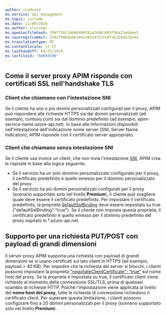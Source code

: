 ```yaml
---
author: vladvino
ms.service: api-management
ms.topic: include
ms.date: 11/09/2018
ms.author: vlvinogr
ms.openlocfilehash: f98f750c14666400f41a249b3d8379b423e6dee2
ms.sourcegitcommit: 3102f886aa962842303c8753fe8fa5324a52834a
ms.translationtype: MT
ms.contentlocale: it-IT
ms.lasthandoff: 04/23/2019
ms.locfileid: "60693590"
---
```

## <a name="how-apim-proxy-server-responds-with-ssl-certificates-in-the-tls-handshake"></a>Come il server proxy APIM risponde con certificati SSL nell'handshake TLS

### <a name="clients-calling-with-sni-header"></a>Client che chiamano con l'intestazione SNI
Se il cliente ha uno o più domini personalizzati configurati per il proxy, APIM può rispondere alle richieste HTTPS sia dai domini personalizzati (ad esempio, contoso.com) sia dal dominio predefinito (ad esempio, apim-service-name.azure-api.net). In base alle informazioni disponibili nell'intestazione dell'indicazione nome server (SNI, Server Name Indication), APIM risponde con il certificato server appropriato.

### <a name="clients-calling-without-sni-header"></a>Client che chiamano senza intestazione SNI
Se il cliente usa invece un client, che non invia l'intestazione [SNI](https://tools.ietf.org/html/rfc6066#section-3), APIM crea le risposte in base alla logica seguente:

* Se il servizio ha un solo dominio personalizzato configurato per il proxy, il certificato predefinito è quello emesso per il dominio personalizzato del proxy.
* Se il servizio ha più domini personalizzati configurati per il proxy (scenario supportato solo nel livello **Premium**), il cliente può scegliere quale deve essere il certificato predefinito. Per impostare il certificato predefinito, la proprietà [defaultSslBinding](https://docs.microsoft.com/rest/api/apimanagement/apimanagementservice/createorupdate#hostnameconfiguration) deve essere impostata su true ("defaultSslBinding":"true"). Se il cliente non imposta questa proprietà, il certificato predefinito è quello emesso per il dominio predefinito del proxy ospitato in *.azure-api.net.

## <a name="support-for-putpost-request-with-large-payload"></a>Supporto per una richiesta PUT/POST con payload di grandi dimensioni

Il server proxy APIM supporta una richiesta con payload di grandi dimensioni se si usano certificati sul lato client in HTTPS (ad esempio, payload > 40 KB). Per impedire che la richiesta del server si blocchi, i clienti possono impostare la proprietà ["negotiateClientCertificate": "true"](https://docs.microsoft.com/rest/api/apimanagement/ApiManagementService/CreateOrUpdate#hostnameconfiguration) sul nome host del proxy. Se la proprietà è impostata su true, il certificato client viene richiesto al momento della connessione SSL/TLS, prima di qualsiasi scambio di richieste HTTP. Poiché l'impostazione viene applicata al livello del **nome host del proxy**, tutte le richieste di connessione richiedono il certificato client. Per superare questa limitazione, i clienti possono configurare fino a 20 domini personalizzati per il proxy (scenario supportato solo nel livello **Premium**).

